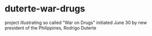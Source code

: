 # duterte-war-drugs
project illustrating so called "War on Drugs" initiated June 30 by new president of the Philippines, Rodrigo Duterte
